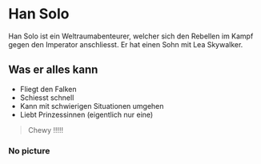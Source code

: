 # Han Solo
Han Solo ist ein Weltraumabenteurer, welcher sich den Rebellen im Kampf gegen den Imperator anschliesst. Er hat einen Sohn mit Lea Skywalker.
## Was er alles kann
* Fliegt den Falken
* Schiesst schnell
* Kann mit schwierigen Situationen umgehen
* Liebt Prinzessinnen (eigentlich nur eine)
> Chewy !!!!!

### No picture
